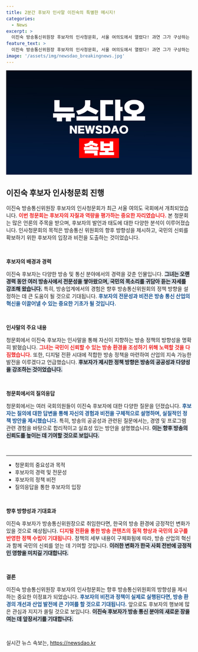 ```yaml
---
title: 2분간 후보자 인사말 이진숙의 특별한 메시지!
categories:
  - News
excerpt: >
  이진숙 방송통신위원장 후보자의 인사청문회, 서울 여의도에서 열렸다! 과연 그가 구상하는 방송의 미래는? 핵심 쟁점과 후보자의 발언을 체크하라!
feature_text: >
  이진숙 방송통신위원장 후보자의 인사청문회, 서울 여의도에서 열렸다! 과연 그가 구상하는 방송의 미래는? 핵심 쟁점과 후보자의 발언을 체크하라!
image: '/assets/img/newsdao_breakingnews.jpg'
---
```


<p><img src="/assets/img/newsdao_breakingnews.jpg" alt="flaretime 속보" /></p>

<h2 data-ke-size="size26">이진숙 후보자 인사청문회 진행</h2>

<p data-ke-size="size16">이진숙 방송통신위원장 후보자의 인사청문회가 최근 서울 여의도 국회에서 개최되었습니다. <b><span style="color: #ee2323;">이번 청문회는 후보자의 자질과 역량을 평가하는 중요한 자리였습니다.</span></b> 본 청문회는 많은 언론의 주목을 받으며, 후보자의 발언과 태도에 대한 다양한 분석이 이루어졌습니다. 인사청문회의 목적은 방송통신 위원회의 향후 방향성을 제시하고, 국민의 신뢰를 확보하기 위한 후보자의 입장과 비전을 도출하는 것이었습니다.</p>

<p data-ke-size="size16">&nbsp;</p>

<p><b>후보자의 배경과 경력</b></p>

<p data-ke-size="size16">이진숙 후보자는 다양한 방송 및 통신 분야에서의 경력을 갖춘 인물입니다. <b><span style="background-color: #21538527;">그녀는 오랜 경력 동안 여러 방송사에서 전문성을 쌓아왔으며, 국민의 목소리를 귀담아 듣는 자세를 강조해 왔습니다.</span></b> 특히, 방송업계에서의 경험은 향후 방송통신위원회의 정책 방향을 설정하는 데 큰 도움이 될 것으로 기대됩니다. <b><span style="color: #1a5490;">후보자의 전문성과 비전은 방송 통신 산업의 혁신을 이끌어낼 수 있는 중요한 기초가 될 것입니다.</span></b></p>

<p data-ke-size="size16">&nbsp;</p>

<p><b>인사말의 주요 내용</b></p>

<p data-ke-size="size16">청문회에서 이진숙 후보자는 인사말을 통해 자신이 지향하는 방송 정책의 방향성을 명확히 밝혔습니다. <b><span style="color: #ee2323;">그녀는 국민이 신뢰할 수 있는 방송 환경을 조성하기 위해 노력할 것을 다짐했습니다.</span></b> 또한, 디지털 전환 시대에 적합한 방송 정책을 마련하여 산업의 지속 가능한 발전을 이루겠다고 언급했습니다. <b><span style="background-color: #21538527;">후보자가 제시한 정책 방향은 방송의 공공성과 다양성을 강조하는 것이었습니다.</span></b></p>

<p data-ke-size="size16">&nbsp;</p>

<p><b>청문회에서의 질의응답</b></p>

<p data-ke-size="size16">청문회에서는 여러 국회의원들이 이진숙 후보자에 대한 다양한 질문을 던졌습니다. <b><span style="color: #1a5490;">후보자는 질의에 대한 답변을 통해 자신의 경험과 비전을 구체적으로 설명하며, 실질적인 정책 방안을 제시했습니다.</span></b> 특히, 방송의 공공성과 관련된 질문에서는, 경영 및 프로그램 관련 경험을 바탕으로 합리적이고 실효성 있는 방안을 설명했습니다. <b><span style="background-color: #21538527;">이는 향후 방송의 신뢰도를 높이는 데 기여할 것으로 보입니다.</span></b></p>

<p data-ke-size="size16">&nbsp;</p>

<hr>

<ul>
    <li>청문회의 중요성과 목적</li>
    <li>후보자의 경력 및 전문성</li>
    <li>후보자의 정책 비전</li>
    <li>질의응답을 통한 후보자의 입장</li>
</ul>

<p data-ke-size="size16">&nbsp;</p>

<p><b>향후 방향성과 기대효과</b></p>

<p data-ke-size="size16">이진숙 후보자가 방송통신위원장으로 취임한다면, 한국의 방송 환경에 긍정적인 변화가 있을 것으로 예상됩니다. <b><span style="color: #ee2323;">디지털 전환을 통한 방송 콘텐츠의 질적 향상과 국민의 요구를 반영한 정책 수립이 기대됩니다.</span></b> 정책의 세부 내용이 구체화됨에 따라, 방송 산업의 혁신과 함께 국민의 신뢰를 얻는 데 기여할 것입니다. <b><span style="background-color: #21538527;">이러한 변화가 한국 사회 전반에 긍정적인 영향을 미치길 기대합니다.</span></b></p>

<p data-ke-size="size16">&nbsp;</p>

<p><b>결론</b></p>

<p data-ke-size="size16">이진숙 방송통신위원장 후보자의 인사청문회는 향후 방송통신위원회의 방향성을 제시하는 중요한 이정표가 되었습니다. <b><span style="color: #1a5490;">후보자의 비전과 정책이 실제로 실행된다면, 방송 환경의 개선과 산업 발전에 큰 기여를 할 것으로 기대됩니다.</span></b> 앞으로도 후보자의 행보에 많은 관심과 지지가 쏠릴 것으로 보입니다. <b><span style="background-color: #21538527;">이진숙 후보자가 방송 통신 분야의 새로운 장을 여는 데 앞장서기를 기대합니다.</span></b></p>

<p data-ke-size="size16">&nbsp;</p>
실시간 뉴스 속보는, <a href="https://newsdao.kr" rel="dofollow">https://newsdao.kr</a>



